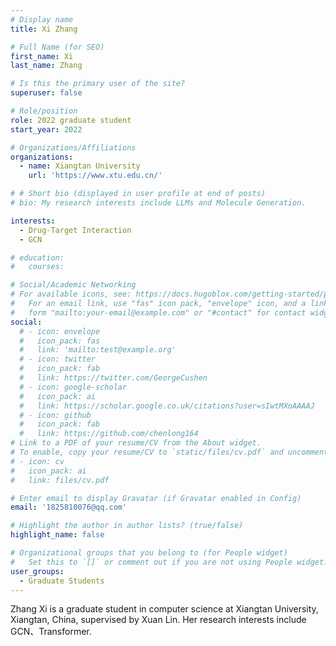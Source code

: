 ```yaml
---
# Display name
title: Xi Zhang

# Full Name (for SEO)
first_name: Xi
last_name: Zhang

# Is this the primary user of the site?
superuser: false

# Role/position
role: 2022 graduate student
start_year: 2022

# Organizations/Affiliations
organizations:
  - name: Xiangtan University
    url: 'https://www.xtu.edu.cn/'

# # Short bio (displayed in user profile at end of posts)
# bio: My research interests include LLMs and Molecule Generation.

interests:
  - Drug-Target Interaction
  - GCN

# education:
#   courses:

# Social/Academic Networking
# For available icons, see: https://docs.hugoblox.com/getting-started/page-builder/#icons
#   For an email link, use "fas" icon pack, "envelope" icon, and a link in the
#   form "mailto:your-email@example.com" or "#contact" for contact widget.
social:
  # - icon: envelope
  #   icon_pack: fas
  #   link: 'mailto:test@example.org'
  # - icon: twitter
  #   icon_pack: fab
  #   link: https://twitter.com/GeorgeCushen
  # - icon: google-scholar
  #   icon_pack: ai
  #   link: https://scholar.google.co.uk/citations?user=sIwtMXoAAAAJ
  # - icon: github
  #   icon_pack: fab
  #   link: https://github.com/chenlong164
# Link to a PDF of your resume/CV from the About widget.
# To enable, copy your resume/CV to `static/files/cv.pdf` and uncomment the lines below.
# - icon: cv
#   icon_pack: ai
#   link: files/cv.pdf

# Enter email to display Gravatar (if Gravatar enabled in Config)
email: '1825810076@qq.com'

# Highlight the author in author lists? (true/false)
highlight_name: false

# Organizational groups that you belong to (for People widget)
#   Set this to `[]` or comment out if you are not using People widget.
user_groups:
  - Graduate Students
---
```


Zhang Xi is a graduate student in computer science at Xiangtan University, Xiangtan, China, supervised by Xuan Lin. Her research interests include GCN、Transformer.
